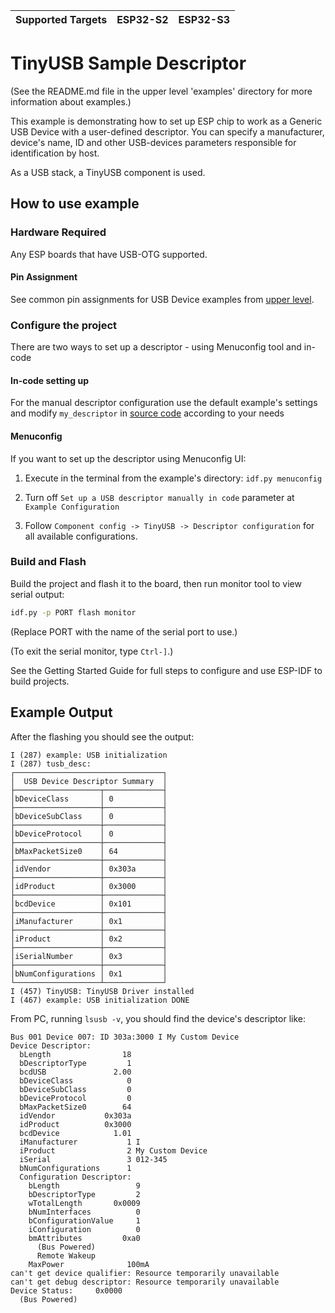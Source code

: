 | Supported Targets | ESP32-S2 | ESP32-S3 |
| ----------------- | -------- | -------- |

# TinyUSB Sample Descriptor

(See the README.md file in the upper level 'examples' directory for more information about examples.)

This example is demonstrating how to set up ESP chip to work as a Generic USB Device with a user-defined descriptor. You can specify a manufacturer, device's name, ID and other USB-devices parameters responsible for identification by host.

As a USB stack, a TinyUSB component is used.

## How to use example

### Hardware Required

Any ESP boards that have USB-OTG supported.

#### Pin Assignment

See common pin assignments for USB Device examples from [upper level](../README.md#common-pin-assignments).

### Configure the project

There are two ways to set up a descriptor - using Menuconfig tool and in-code

#### In-code setting up

For the manual descriptor configuration use the default example's settings and modify `my_descriptor` in [source code](tusb_sample_descriptor_main.c) according to your needs

#### Menuconfig

If you want to set up the descriptor using Menuconfig UI:

1. Execute in the terminal from the example's directory: `idf.py menuconfig`

2. Turn off `Set up a USB descriptor manually in code` parameter at `Example Configuration`

3. Follow `Component config -> TinyUSB -> Descriptor configuration` for all available configurations.

### Build and Flash

Build the project and flash it to the board, then run monitor tool to view serial output:

```bash
idf.py -p PORT flash monitor
```

(Replace PORT with the name of the serial port to use.)

(To exit the serial monitor, type ``Ctrl-]``.)

See the Getting Started Guide for full steps to configure and use ESP-IDF to build projects.

## Example Output

After the flashing you should see the output:

```
I (287) example: USB initialization
I (287) tusb_desc:
┌─────────────────────────────────┐
│  USB Device Descriptor Summary  │
├───────────────────┬─────────────┤
│bDeviceClass       │ 0           │
├───────────────────┼─────────────┤
│bDeviceSubClass    │ 0           │
├───────────────────┼─────────────┤
│bDeviceProtocol    │ 0           │
├───────────────────┼─────────────┤
│bMaxPacketSize0    │ 64          │
├───────────────────┼─────────────┤
│idVendor           │ 0x303a      │
├───────────────────┼─────────────┤
│idProduct          │ 0x3000      │
├───────────────────┼─────────────┤
│bcdDevice          │ 0x101       │
├───────────────────┼─────────────┤
│iManufacturer      │ 0x1         │
├───────────────────┼─────────────┤
│iProduct           │ 0x2         │
├───────────────────┼─────────────┤
│iSerialNumber      │ 0x3         │
├───────────────────┼─────────────┤
│bNumConfigurations │ 0x1         │
└───────────────────┴─────────────┘
I (457) TinyUSB: TinyUSB Driver installed
I (467) example: USB initialization DONE
```

From PC, running `lsusb -v`, you should find the device's descriptor like:
```
Bus 001 Device 007: ID 303a:3000 I My Custom Device
Device Descriptor:
  bLength                18
  bDescriptorType         1
  bcdUSB               2.00
  bDeviceClass            0
  bDeviceSubClass         0
  bDeviceProtocol         0
  bMaxPacketSize0        64
  idVendor           0x303a
  idProduct          0x3000
  bcdDevice            1.01
  iManufacturer           1 I
  iProduct                2 My Custom Device
  iSerial                 3 012-345
  bNumConfigurations      1
  Configuration Descriptor:
    bLength                 9
    bDescriptorType         2
    wTotalLength       0x0009
    bNumInterfaces          0
    bConfigurationValue     1
    iConfiguration          0
    bmAttributes         0xa0
      (Bus Powered)
      Remote Wakeup
    MaxPower              100mA
can't get device qualifier: Resource temporarily unavailable
can't get debug descriptor: Resource temporarily unavailable
Device Status:     0x0000
  (Bus Powered)
```
